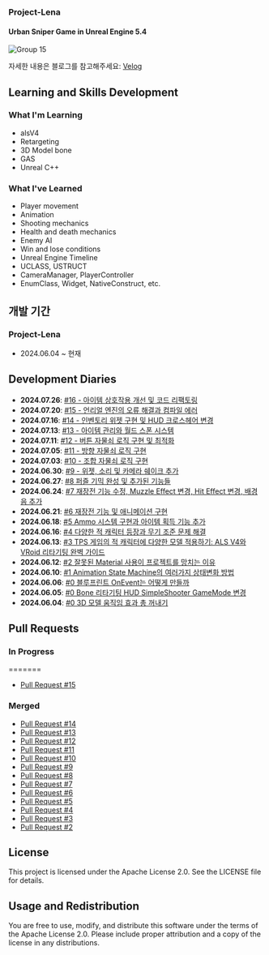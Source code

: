 ### Project-Lena

#### Urban Sniper Game in Unreal Engine 5.4

![Group 15](https://github.com/ChangJin-Lee/Project-Lena/assets/54494793/e6b355a1-7286-4f7d-adf1-68a313eda79d)

자세한 내용은 블로그를 참고해주세요: [Velog](https://velog.io/@whoamicj/posts)

## Learning and Skills Development

### What I'm Learning
- alsV4
- Retargeting
- 3D Model bone
- GAS
- Unreal C++

### What I've Learned
- Player movement
- Animation
- Shooting mechanics
- Health and death mechanics
- Enemy AI
- Win and lose conditions
- Unreal Engine Timeline
- UCLASS, USTRUCT
- CameraManager, PlayerController
- EnumClass, Widget, NativeConstruct, etc.

## 개발 기간

### Project-Lena
- 2024.06.04 ~ 현재

## Development Diaries
- **2024.07.26**: [#16 - 아이템 상호작용 개선 및 코드 리팩토링](https://velog.io/@whoamicj/UE5-Lena-Dev-Diary-16-%EB%AC%B8%EC%A0%9C-%ED%95%B4%EA%B2%B0-%EC%82%AC%EB%A1%80%EC%99%80-%EC%BD%94%EB%93%9C-%EB%A6%AC%ED%8C%A9%ED%86%A0%EB%A7%81)
- **2024.07.20**: [#15 - 언리얼 엔진의 오류 해결과 컴파일 에러](https://velog.io/@whoamicj/UE5-Lena-Dev-Diary-14-%EC%96%B8%EB%A6%AC%EC%96%BC-%EC%97%94%EC%A7%84%EC%9D%98-%EC%98%A4%EB%A5%98-%ED%95%B4%EA%B2%B0%EA%B3%BC-%EC%BB%B4%ED%8C%8C%EC%9D%BC-%EC%97%90%EB%9F%AC)
- **2024.07.16**: [#14 - 인벤토리 위젯 구현 및 HUD 크로스헤어 변경](https://velog.io/@whoamicj/UE5-Lena-Dev-Diary-14-%EC%9D%B8%EB%B2%A4%ED%86%A0%EB%A6%AC-%EC%9C%84%EC%A0%AF-%EA%B5%AC%ED%98%84-%EB%B0%8F-HUD-%ED%81%AC%EB%A1%9C%EC%8A%A4%ED%97%A4%EC%96%B4-%EB%B3%80%EA%B2%BD-swhi1c0u)
- **2024.07.13**: [#13 - 아이템 관리와 월드 스폰 시스템](https://velog.io/@whoamicj/UE5-Lena-Dev-Diary-13-%EC%95%84%EC%9D%B4%ED%85%9C-%EA%B4%80%EB%A6%AC%EC%99%80-%EC%9B%94%EB%93%9C-%EC%8A%A4%ED%8F%B0-%EC%8B%9C%EC%8A%A4%ED%85%9C)
- **2024.07.11**: [#12 - 버튼 자물쇠 로직 구현 및 최적화](https://velog.io/@whoamicj/UE5-Lena-Dev-Diary-12-%EB%B2%84%ED%8A%BC-%EC%9E%90%EB%AC%BC%EC%87%A0-%EA%B5%AC%ED%98%84%EA%B3%BC-%EC%B5%9C%EC%A0%81%ED%99%94)
- **2024.07.05**: [#11 - 방향 자물쇠 로직 구현](https://velog.io/@whoamicj/UE5-Lena-Dev-Diary-11-%EB%B0%A9%ED%96%A5-%EC%9E%90%EB%AC%BC%EC%87%A0-%EB%A1%9C%EC%A7%81-%EA%B5%AC%ED%98%84)
- **2024.07.03**: [#10 - 조합 자물쇠 로직 구현](https://velog.io/@whoamicj/UE5-Lena-Dev-Diary-10-%EC%A1%B0%ED%95%A9-%EC%9E%90%EB%AC%BC%EC%87%A0-%EB%A1%9C%EC%A7%81-%EA%B5%AC%ED%98%84)
- **2024.06.30**: [#9 - 위젯, 소리 및 카메라 쉐이크 추가](https://velog.io/@whoamicj/UE5-Lena-Dev-Diary-9-%EC%9C%84%EC%A0%AF-%EC%86%8C%EB%A6%AC-%EB%B0%8F-%EC%B9%B4%EB%A9%94%EB%9D%BC-%EC%89%90%EC%9D%B4%ED%81%AC-%EC%B6%94%EA%B0%80)
- **2024.06.27**: [#8 퍼즐 기믹 완성 및 추가된 기능들](https://velog.io/@whoamicj/UE5-Dev-Diary-8-%ED%8D%BC%EC%A6%90-%EA%B8%B0%EB%AF%B9-%EC%99%84%EC%84%B1-%EB%B0%8F-%EC%B6%94%EA%B0%80%EB%90%9C-%EA%B8%B0%EB%8A%A5%EB%93%A4)
- **2024.06.24**: [#7 재장전 기능 수정, Muzzle Effect 변경, Hit Effect 변경, 배경음 추가](https://velog.io/@whoamicj/UE5-Lena-Dev-Diary-7-AI-%EC%9E%AC%EC%9E%A5%EC%A0%84-%EA%B8%B0%EB%8A%A5-Muzzle-Effect-%EB%B3%80%EA%B2%BD-Hit-Effect-%EB%B3%80%EA%B2%BD-%EB%B0%B0%EA%B2%BD%EC%9D%8C-%EC%B6%94%EA%B0%80)
- **2024.06.21**: [#6 재장전 기능 및 애니메이션 구현](https://velog.io/@whoamicj/UE5-Lena-Dev-Diary-6-%EC%9E%AC%EC%9E%A5%EC%A0%84-%EA%B8%B0%EB%8A%A5-%EB%B0%8F-%EC%95%A0%EB%8B%88%EB%A9%94%EC%9D%B4%EC%85%98-%EA%B5%AC%ED%98%84)
- **2024.06.18**: [#5 Ammo 시스템 구현과 아이템 획득 기능 추가](https://velog.io/@whoamicj/UE5-Lena-Dev-Diary-5-Ammo-%EC%8B%9C%EC%8A%A4%ED%85%9C-%EA%B5%AC%ED%98%84%EA%B3%BC-%EC%95%84%EC%9D%B4%ED%85%9C-%ED%9A%8D%EB%93%9D-%EA%B8%B0%EB%8A%A5-%EC%B6%94%EA%B0%80)
- **2024.06.16**: [#4 다양한 적 캐릭터 등장과 무기 조준 문제 해결](https://velog.io/@whoamicj/UE5-Lena-Dev-Diary-4-%EB%8B%A4%EC%96%91%ED%95%9C-%EC%A0%81-%EC%BA%90%EB%A6%AD%ED%84%B0-%EB%93%B1%EC%9E%A5%EA%B3%BC-%EB%AC%B4%EA%B8%B0-%EC%A1%B0%EC%A4%80-%EB%AC%B8%EC%A0%9C-%ED%95%B4%EA%B2%B0)
- **2024.06.13**: [#3 TPS 게임의 적 캐릭터에 다양한 모델 적용하기: ALS V4와 VRoid 리타기팅 완벽 가이드](https://velog.io/@whoamicj/UE5-TPS-%EA%B2%8C%EC%9E%84%EC%9D%98-%EC%A0%81-%EC%BA%90%EB%A6%AD%ED%84%B0%EC%97%90-%EB%8B%A4%EC%96%91%ED%95%9C-%EB%AA%A8%EB%8D%B8-%EC%A0%81%EC%9A%A9%ED%95%98%EA%B8%B0-ALS-V4%EC%99%80-VRoid-%EB%A6%AC%ED%83%80%EA%B8%B0%ED%8C%85-%EC%99%84%EB%B2%BD-%EA%B0%80%EC%9D%B4%EB%93%9C)
- **2024.06.12**: [#2 잘못된 Material 사용이 프로젝트를 망치는 이유](https://velog.io/@whoamicj/UE5-%EC%9E%98%EB%AA%BB%EB%90%9C-Material-%EC%82%AC%EC%9A%A9%EC%9D%B4-%ED%94%84%EB%A1%9C%EC%A0%9D%ED%8A%B8%EB%A5%BC-%EB%A7%9D%EC%B9%98%EB%8A%94-%EC%9D%B4%EC%9C%A0)
- **2024.06.10**: [#1 Animation State Machine의 여러가지 상태변화 방법](https://velog.io/@whoamicj/UE5-Lena-Dev-Diary-2-Animation-State-Machine%EC%9D%98-%EC%97%AC%EB%9F%AC%EA%B0%80%EC%A7%80-%EC%83%81%ED%83%9C%EB%B3%80%ED%99%94-%EB%B0%A9%EB%B2%95)
- **2024.06.06**: [#0 블루프린트 OnEvent는 어떻게 만들까](https://velog.io/@whoamicj/UE5-Lena-Dev-Diary-1-%EB%B8%94%EB%A3%A8%ED%94%84%EB%A6%B0%ED%8A%B8-OnEvent%EB%8A%94-%EC%96%B4%EB%96%BB%EA%B2%8C-%EB%A7%8C%EB%93%A4%EA%B9%8C)
- **2024.06.05**: [#0 Bone 리타기팅 HUD SimpleShooter GameMode 변경](https://velog.io/@whoamicj/UE5-Bone-%EB%A6%AC%ED%83%80%EA%B8%B0%ED%8C%85-HUD-SimpleShooter-GameMode-%EB%B3%80%EA%B2%BD)
- **2024.06.04**: [#0 3D 모델 움직임 효과 총 꺼내기](https://velog.io/@whoamicj/UE5-SimpleShooter-3D-%EB%AA%A8%EB%8D%B8-%EC%9B%80%EC%A7%81%EC%9E%84-%ED%9A%A8%EA%B3%BC-%EC%B4%9D-%EA%BA%BC%EB%82%B4%EA%B8%B0)

## Pull Requests

### In Progress

=======
- [Pull Request #15](https://github.com/ChangJin-Lee/Project-Lena/pull/15)

### Merged
- [Pull Request #14](https://github.com/ChangJin-Lee/Project-Lena/pull/14)
- [Pull Request #13](https://github.com/ChangJin-Lee/Project-Lena/pull/13)
- [Pull Request #12](https://github.com/ChangJin-Lee/Project-Lena/pull/12)
- [Pull Request #11](https://github.com/ChangJin-Lee/Project-Lena/pull/11)
- [Pull Request #10](https://github.com/ChangJin-Lee/Project-Lena/pull/10)
- [Pull Request #9](https://github.com/ChangJin-Lee/Project-Lena/pull/9)
- [Pull Request #8](https://github.com/ChangJin-Lee/Project-Lena/pull/8)
- [Pull Request #7](https://github.com/ChangJin-Lee/Project-Lena/pull/7)
- [Pull Request #6](https://github.com/ChangJin-Lee/Project-Lena/pull/6)
- [Pull Request #5](https://github.com/ChangJin-Lee/Project-Lena/pull/5)
- [Pull Request #4](https://github.com/ChangJin-Lee/Project-Lena/pull/4)
- [Pull Request #3](https://github.com/ChangJin-Lee/Project-Lena/pull/3)
- [Pull Request #2](https://github.com/ChangJin-Lee/Project-Lena/pull/2)


## License

This project is licensed under the Apache License 2.0. See the LICENSE file for details.

## Usage and Redistribution

You are free to use, modify, and distribute this software under the terms of the Apache License 2.0. Please include proper attribution and a copy of the license in any distributions.
